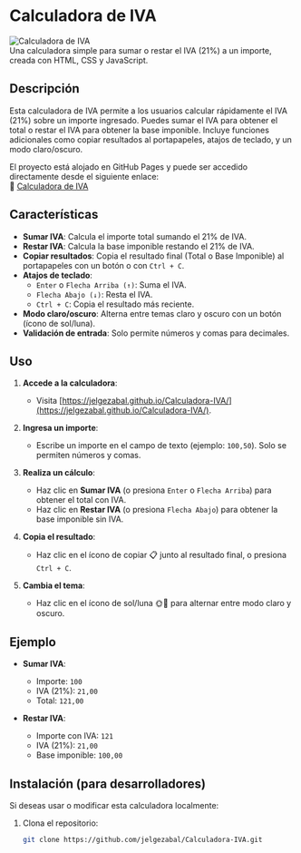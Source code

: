 # Calculadora de IVA

![Calculadora de IVA](https://img.shields.io/badge/IVA-Calculadora-blue)  
Una calculadora simple para sumar o restar el IVA (21%) a un importe, creada con HTML, CSS y JavaScript.

## Descripción

Esta calculadora de IVA permite a los usuarios calcular rápidamente el IVA (21%) sobre un importe ingresado. Puedes sumar el IVA para obtener el total o restar el IVA para obtener la base imponible. Incluye funciones adicionales como copiar resultados al portapapeles, atajos de teclado, y un modo claro/oscuro.

El proyecto está alojado en GitHub Pages y puede ser accedido directamente desde el siguiente enlace:  
🔗 [Calculadora de IVA](https://jelgezabal.github.io/Calculadora-IVA/)

## Características

- **Sumar IVA**: Calcula el importe total sumando el 21% de IVA.
- **Restar IVA**: Calcula la base imponible restando el 21% de IVA.
- **Copiar resultados**: Copia el resultado final (Total o Base Imponible) al portapapeles con un botón o con `Ctrl + C`.
- **Atajos de teclado**:
  - `Enter` o `Flecha Arriba (↑)`: Suma el IVA.
  - `Flecha Abajo (↓)`: Resta el IVA.
  - `Ctrl + C`: Copia el resultado más reciente.
- **Modo claro/oscuro**: Alterna entre temas claro y oscuro con un botón (ícono de sol/luna).
- **Validación de entrada**: Solo permite números y comas para decimales.

## Uso

1. **Accede a la calculadora**:
   - Visita [https://jelgezabal.github.io/Calculadora-IVA/](https://jelgezabal.github.io/Calculadora-IVA/).
   
2. **Ingresa un importe**:
   - Escribe un importe en el campo de texto (ejemplo: `100,50`). Solo se permiten números y comas.

3. **Realiza un cálculo**:
   - Haz clic en **Sumar IVA** (o presiona `Enter` o `Flecha Arriba`) para obtener el total con IVA.
   - Haz clic en **Restar IVA** (o presiona `Flecha Abajo`) para obtener la base imponible sin IVA.

4. **Copia el resultado**:
   - Haz clic en el ícono de copiar 📋 junto al resultado final, o presiona `Ctrl + C`.

5. **Cambia el tema**:
   - Haz clic en el ícono de sol/luna 🌞🌙 para alternar entre modo claro y oscuro.

## Ejemplo

- **Sumar IVA**:
  - Importe: `100`
  - IVA (21%): `21,00`
  - Total: `121,00`

- **Restar IVA**:
  - Importe con IVA: `121`
  - IVA (21%): `21,00`
  - Base imponible: `100,00`

## Instalación (para desarrolladores)

Si deseas usar o modificar esta calculadora localmente:

1. Clona el repositorio:
   ```bash
   git clone https://github.com/jelgezabal/Calculadora-IVA.git
